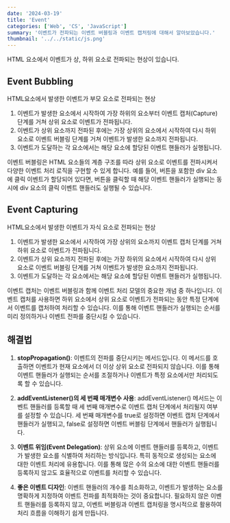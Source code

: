 ```yaml
---
date: '2024-03-19'
title: 'Event'
categories: ['Web', 'CS', 'JavaScript']
summary: '이벤트가 전파되는 이벤트 버블링과 이벤트 캡처링에 대해서 알아보았습니다.'
thumbnail: '../../static/js.png'
---
```


HTML 요소에서 이벤트가 상, 하위 요소로 전파되는 현상이 있습니다.

## Event Bubbling

HTML요소에서 발생한 이벤트가 부모 요소로 전파되는 현상<br>

1. 이벤트가 발생한 요소에서 시작하여 가장 하위의 요소부터 이벤트 캡처(Capture) 단계를 거쳐 상위 요소로 이벤트가 전파됩니다.
2. 이벤트가 상위 요소까지 전파된 후에는 가장 상위의 요소에서 시작하여 다시 하위 요소로 이벤트 버블링 단계를 거쳐 이벤트가 발생한 요소까지 전파됩니다.
3. 이벤트가 도달하는 각 요소에서는 해당 요소에 할당된 이벤트 핸들러가 실행됩니다.

이벤트 버블링은 HTML 요소들의 계층 구조를 따라 상위 요소로 이벤트를 전파시켜서 다양한 이벤트 처리 로직을 구현할 수 있게 합니다. 예를 들어, 버튼을 포함한 div 요소에 클릭 이벤트가 할당되어 있다면, 버튼을 클릭할 때 해당 이벤트 핸들러가 실행되는 동시에 div 요소의 클릭 이벤트 핸들러도 실행될 수 있습니다.

## Event Capturing

HTML요소에서 발생한 이벤트가 자식 요소로 전파되는 현상

1. 이벤트가 발생한 요소에서 시작하여 가장 상위의 요소까지 이벤트 캡처 단계를 거쳐 하위 요소로 이벤트가 전파됩니다.
2. 이벤트가 상위 요소까지 전파된 후에는 가장 하위의 요소에서 시작하여 다시 상위 요소로 이벤트 버블링 단계를 거쳐 이벤트가 발생한 요소까지 전파됩니다.
3. 이벤트가 도달하는 각 요소에서는 해당 요소에 할당된 이벤트 핸들러가 실행됩니다.

이벤트 캡처는 이벤트 버블링과 함께 이벤트 처리 모델의 중요한 개념 중 하나입니다. 이벤트 캡처를 사용하면 하위 요소에서 상위 요소로 이벤트가 전파되는 동안 특정 단계에서 이벤트를 캡처하여 처리할 수 있습니다. 이를 통해 이벤트 핸들러가 실행되는 순서를 미리 정의하거나 이벤트 전파를 중단시킬 수 있습니다.

## 해결법

1. **stopPropagation()**: 이벤트의 전파를 중단시키는 메서드입니다. 이 메서드를 호출하면 이벤트가 현재 요소에서 더 이상 상위 요소로 전파되지 않습니다. 이를 통해 이벤트 핸들러가 실행되는 순서를 조절하거나 이벤트가 특정 요소에서만 처리되도록 할 수 있습니다.

2. **addEventListener()의 세 번째 매개변수 사용**: addEventListener() 메서드는 이벤트 핸들러를 등록할 때 세 번째 매개변수로 이벤트 캡처 단계에서 처리될지 여부를 설정할 수 있습니다. 세 번째 매개변수를 true로 설정하면 이벤트 캡처 단계에서 핸들러가 실행되고, false로 설정하면 이벤트 버블링 단계에서 핸들러가 실행됩니다.

3. **이벤트 위임(Event Delegation)**: 상위 요소에 이벤트 핸들러를 등록하고, 이벤트가 발생한 요소를 식별하여 처리하는 방식입니다. 특히 동적으로 생성되는 요소에 대한 이벤트 처리에 유용합니다. 이를 통해 많은 수의 요소에 대한 이벤트 핸들러를 등록하지 않고도 효율적으로 이벤트를 처리할 수 있습니다.

4. **좋은 이벤트 디자인**: 이벤트 핸들러의 개수를 최소화하고, 이벤트가 발생하는 요소를 명확하게 지정하여 이벤트 전파를 최적화하는 것이 중요합니다. 필요하지 않은 이벤트 핸들러를 등록하지 않고, 이벤트 버블링과 이벤트 캡처링을 명시적으로 활용하여 처리 흐름을 이해하기 쉽게 만듭니다.
